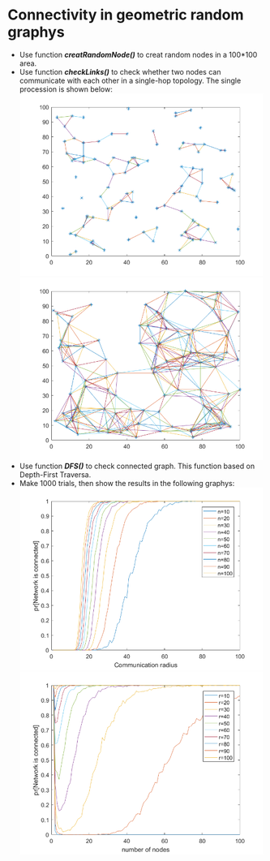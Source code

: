 Connectivity in geometric random graphys
==
* Use function ***creatRandomNode()*** to creat random nodes in a 100*100 area.
* Use function ***checkLinks()*** to check whether two nodes can communicate with each other in a single-hop topology. The single procession is shown below:
<br> ![demo-image](results/100nodes10radius.png)
	 ![demo-image](results/100nodes20radius.png)
* Use function ***DFS()*** to check connected graph. This function based on Depth-First Traversa.
* Make 1000 trials, then show the results in the following graphys:
<br> ![demo-image](results/Communication-radius.png)
	 ![demo-image](results/Number-of-nodes.png)
